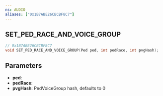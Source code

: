 ```yaml
---
ns: AUDIO
aliases: ["0x1B7ABE26CBCBF8C7"]
---
```

## SET_PED_RACE_AND_VOICE_GROUP

```c
// 0x1B7ABE26CBCBF8C7
void SET_PED_RACE_AND_VOICE_GROUP(Ped ped, int pedRace, int pvgHash);
```


## Parameters
* **ped**:
* **pedRace**:
* **pvgHash**: PedVoiceGroup hash, defaults to 0

